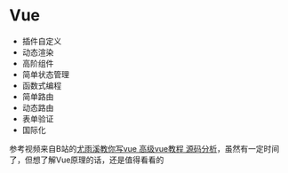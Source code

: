 # Vue

- 插件自定义
- 动态渲染
- 高阶组件
- 简单状态管理
- 函数式编程
- 简单路由
- 动态路由
- 表单验证
- 国际化

参考视频来自B站的[尤雨溪教你写vue 高级vue教程 源码分析](https://www.bilibili.com/video/BV1d4411v7UX)，虽然有一定时间了，但想了解Vue原理的话，还是值得看看的

